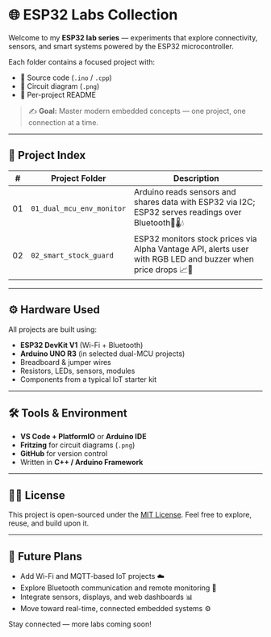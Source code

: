# 🌐 ESP32 Labs Collection

Welcome to my **ESP32 lab series** — experiments that explore connectivity, sensors, and smart systems powered by the ESP32 microcontroller.

Each folder contains a focused project with:

* 🧠 Source code (`.ino` / `.cpp`)
* 🔌 Circuit diagram (`.png`)
* 📄 Per-project README

> ✍️ **Goal:** Master modern embedded concepts — one project, one connection at a time.

---

## 📁 Project Index

| #   | Project Folder               | Description                                      |
|-----|------------------------------|--------------------------------------------------|
| 01  | `01_dual_mcu_env_monitor`    | Arduino reads sensors and shares data with ESP32 via I2C; ESP32 serves readings over Bluetooth📡🌡️💧 |
| 02  | `02_smart_stock_guard`       | ESP32 monitors stock prices via Alpha Vantage API, alerts user with RGB LED and buzzer when price drops 📈🔔 |

---

## ⚙️ Hardware Used

All projects are built using:

* **ESP32 DevKit V1** (Wi-Fi + Bluetooth)
* **Arduino UNO R3** (in selected dual-MCU projects)
* Breadboard & jumper wires
* Resistors, LEDs, sensors, modules
* Components from a typical IoT starter kit

---

## 🛠 Tools & Environment

* **VS Code + PlatformIO** or **Arduino IDE**
* **Fritzing** for circuit diagrams (`.png`)
* **GitHub** for version control
* Written in **C++ / Arduino Framework**

---

## 🧑‍💻 License

This project is open-sourced under the [MIT License](LICENSE).
Feel free to explore, reuse, and build upon it.

---

## 🚀 Future Plans

* Add Wi-Fi and MQTT-based IoT projects ☁️
* Explore Bluetooth communication and remote monitoring 🔗
* Integrate sensors, displays, and web dashboards 📊
* Move toward real-time, connected embedded systems ⚙️

Stay connected — more labs coming soon!
